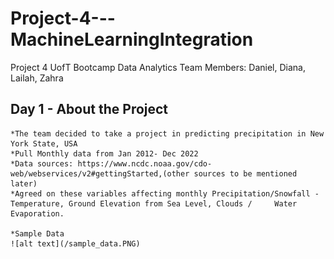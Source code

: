 # Project-4---MachineLearningIntegration
Project 4 UofT Bootcamp Data Analytics
Team Members: Daniel, Diana, Lailah, Zahra

## Day 1 - About the Project
    *The team decided to take a project in predicting precipitation in New York State, USA
    *Pull Monthly data from Jan 2012- Dec 2022 
    *Data sources: https://www.ncdc.noaa.gov/cdo-web/webservices/v2#gettingStarted,(other sources to be mentioned later)
    *Agreed on these variables affecting monthly Precipitation/Snowfall - Temperature, Ground Elevation from Sea Level, Clouds /     Water Evaporation.

    *Sample Data
    ![alt text](/sample_data.PNG)



